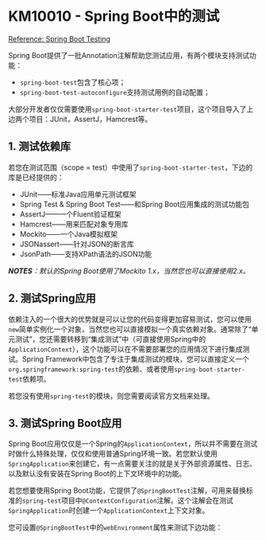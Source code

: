 # KM10010 - Spring Boot中的测试

[Reference: Spring Boot Testing](http://docs.spring.io/spring-boot/docs/current/reference/html/boot-features-testing.html)

Spring Boot提供了一批Annotation注解帮助您测试应用，有两个模块支持测试功能：

* `spring-boot-test`包含了核心项；
* `spring-boot-test-autoconfigure`支持测试用例的自动配置；

大部分开发者仅仅需要使用`spring-boot-starter-test`项目，这个项目导入了上边两个项目：JUnit，AssertJ，Hamcrest等。

## 1. 测试依赖库

若您在测试范围（scope = test）中使用了`spring-boot-starter-test`，下边的库是已经提供的：

* JUnit——标准Java应用单元测试框架
* Spring Test & Spring Boot Test——和Spring Boot应用集成的测试功能包
* AssertJ——一个Fluent验证框架
* Hamcrest——用来匹配对象专用库
* Mockito——一个Java模拟框架
* JSONassert——针对JSON的断言库
* JsonPath——支持XPath语法的JSON功能

_**NOTES**：默认的Spring Boot使用了Mockito 1.x，当然您也可以直接使用2.x。_

## 2. 测试Spring应用

依赖注入的一个很大的优势就是可以让您的代码变得更加容易测试，您可以使用`new`简单实例化一个对象，当然您也可以直接模拟一个真实依赖对象。通常除了“单元测试”，您还需要转移到“集成测试”中（可直接使用Spring中的`ApplicationContext`），这个功能可以在不需要部署您的应用情况下进行集成测试。Spring Framework中包含了专注于集成测试的模块，您可以直接定义一个`org.springframework:spring-test`的依赖、或者使用`spring-boot-starter-test`依赖项。

若您没有使用`spring-test`的模块，则您需要阅读官方文档来处理。

## 3. 测试Spring Boot应用

Spring Boot应用仅仅是一个Spring的`ApplicationContext`，所以并不需要在测试时做什么特殊处理，仅仅和使用普通Spring环境一致。若您默认使用`SpringApplication`来创建它，有一点需要关注的就是关于外部资源属性、日志、以及默认没有安装在Spring Boot的上下文环境中的功能。

若您想要使用Spring Boot功能，它提供了`@SpringBootTest`注解，可用来替换标准的`spring-test`项目中`@ContextConfiguration`注解。这个注解会在测试`SpringApplication`时创建一个`ApplicationContext`上下文对象。

您可设置`@SpringBootTest`中的`webEnvironment`属性来测试下边功能：



